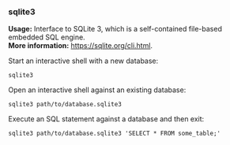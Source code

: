 ### sqlite3

**Usage:** Interface to SQLite 3, which is a self-contained file-based embedded SQL engine. <br />
**More information:** https://sqlite.org/cli.html. <br />

Start an interactive shell with a new database:

```
sqlite3
```

Open an interactive shell against an existing database:

```
sqlite3 path/to/database.sqlite3
```

Execute an SQL statement against a database and then exit:

```
sqlite3 path/to/database.sqlite3 'SELECT * FROM some_table;'
```
